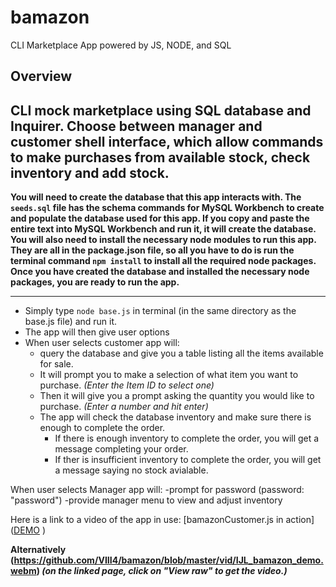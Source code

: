 # bamazon

CLI Marketplace App powered by JS, NODE, and SQL

## Overview

## CLI mock marketplace using SQL database and Inquirer. Choose between manager and customer shell interface, which allow commands to make purchases from available stock, check inventory and add stock.

**You will need to create the database that this app interacts with. The `seeds.sql` file has the schema commands for MySQL Workbench to create and populate the database used for this app. If you copy and paste the entire text into MySQL Workbench and run it, it will create the database.**
**You will also need to install the necessary node modules to run this app. They are all in the package.json file, so all you have to do is run the terminal command `npm install` to install all the required node packages.**
**Once you have created the database and installed the necessary node packages, you are ready to run the app.**

---

- Simply type `node base.js` in terminal (in the same directory as the base.js file) and run it.
- The app will then give user options
- When user selects customer app will:
  - query the database and give you a table listing all the items available for sale.
  - It will prompt you to make a selection of what item you want to purchase.
    _(Enter the Item ID to select one)_
  - Then it will give you a prompt asking the quantity you would like to purchase.
    _(Enter a number and hit enter)_
  - The app will check the database inventory and make sure there is enough to complete the order.
    - If there is enough inventory to complete the order, you will get a message completing your order.
    - If ther is insufficient inventory to complete the order, you will get a message saying no stock avialable.

When user selects Manager app will:
-prompt for password (password: "password")
-provide manager menu to view and adjust inventory

Here is a link to a video of the app in use:
[bamazonCustomer.js in action]([DEMO](https://drive.google.com/file/d/1Cd9uLDYGX4Kz1tnB0m7JY-vdpN6Bt2WR/view "Bamazon Demo") )

**Alternatively (https://github.com/VIII4/bamazon/blob/master/vid/IJL_bamazon_demo.webm)
_(on the linked page, click on "View raw" to get the video.)_**
